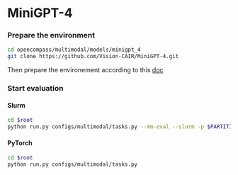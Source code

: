 # MiniGPT-4

### Prepare the environment

```sh
cd opencompass/multimodal/models/minigpt_4
git clone https://github.com/Vision-CAIR/MiniGPT-4.git
```

Then prepare the environement according to this [doc](https://github.com/Vision-CAIR/MiniGPT-4)

### Start evaluation

#### Slurm

```sh
cd $root
python run.py configs/multimodal/tasks.py --mm-eval --slurm -p $PARTITION
```

#### PyTorch

```sh
cd $root
python run.py configs/multimodal/tasks.py
```